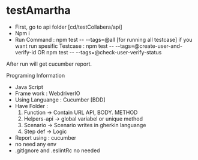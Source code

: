 # testAmartha

- First, go to api folder [cd/testCollabera/api]
- Npm i
- Run Command : npm test -- --tags=@all [for running all testcase]
if you want run spesific Testcase : npm test -- --tags=@create-user-and-verify-id OR npm test -- --tags=@check-user-verify-status


After run will get cucumber report.

Programing Information
- Java Script
- Frame work : WebdriverIO
- Using Languange : Cucumber [BDD]
- Have Folder :
  1. Function -> Contain URL API, BODY. METHOD
  2. Helpers-api -> global variabel or unique method
  3. Scenario -> Scenario writes in gherkin languange
  4. Step def -> Logic
- Report using : cucumber
- no need any env
- .gitIgnore and .eslintRc no needed
